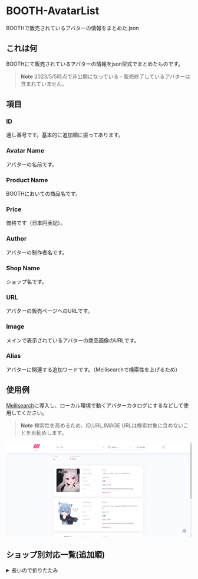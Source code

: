 # BOOTH-AvatarList

BOOTHで販売されているアバターの情報をまとめた.json

## これは何

BOOTHにて販売されているアバターの情報をjson型式でまとめたものです。

> **Note**
> 2023/5/5時点で非公開になっている・販売終了しているアバターは含まれていません。

## 項目


### ID

通し番号です。基本的に追加順に振ってあります。

### Avatar Name

アバターの名前です。

### Product Name

BOOTHにおいての商品名です。

### Price

価格です（日本円表記）。

### Author

アバターの制作者名です。

### Shop Name

ショップ名です。

### URL

アバターの販売ページへのURLです。

### Image

メインで表示されているアバターの商品画像のURLです。

### Alias

アバターに関連する追加ワードです。（Meilisearchで検索性を上げるため）

## 使用例

[Meilisearch](https://www.meilisearch.com)に導入し、ローカル環境で動くアバターカタログにするなどして使用してください。

> **Note**
> 検索性を高めるため、ID,URL,IMAGE URLは検索対象に含めないことをお勧めします。

![Example](https://github.com/routehachi/BOOTH-AvatarList/blob/main/example.png?raw=true)

## ショップ別対応一覧(追加順)

<details><summary>長いので折りたたみ</summary><div>

- あまとうさぎ
- キュビクローゼット
- namekuji1337
- はみにの立体箱
- ポンデロニウム研究所
- 『オレンジみかん』栽培所
- T.GardeN
- FRIENDLY PLANET
- くつした屋
- たつお研究所
- ぷらすわん
- むたちゃんねる販売所
- こよりLabo
- JINGO CHANNEL
- かぷちやのぶーす
- もち山金魚
- studio nanodes
- なっふな堂
- QuQu
- ひゅうがなつみかん
- かなﾘぁさんち
- ゴールデン商会
- IMR義体工廠
- こここや
- Atelier Alca
- ツクルノモリ公式
- mio3io
- Yorshka Shop
- KUROMARU9
- ⊿S.I.N

</div></details>
